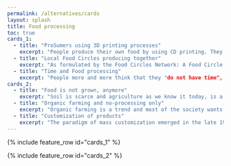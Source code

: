 ```yaml
---
permalink: /alternatives/cards
layout: splash
title: Food processing
toc: true
cards_1:
  - title: "ProSumers using 3D printing processes"
    excerpt: "People produce their own food by using CD printing. They purchase different ingredients (pure ressources), get the program (= menue) from the internet and produce nice and very different meals on their own."
  - title: "Local Food Circles producing together"
    excerpt: "As formulated by the Food Circles Network: A Food Circle is a new way of conceiving and organizing our agricultural and food systems. It links the many people involved in food pro-duction together in interdependent, holistic ways. Practically, a Food Circle is concerned with promoting the consumption of safe, regionally grown food that will encourage sustainable agriculture and help to maintain farmers, who will sustain rural areas. While the concept sounds simple, it means that we must radically change the way we participate in the act of growing and consuming food. In countries around the world a number of social innovations are emerging around this vision of localised chains of food production and consumption."
  - title: "Time and Food processing"
    excerpt: "People more and more think that they "do not have time", especially for thinking about their food, and preparing adequate meals with healthy and good quality food. There are attempts to make users more aware of the time spent of Food processing and preparation. There is a project, in which learners explore the use of time in the preparation and consumption of food. This is from the perspective of social relationships in families and the effects of food consumption on the global environment. Learners are helped to envision new and more sustainable ways of consum-ing food to help to bring about some changes in their actions to promote responsible living."
cards_2:
  - title: "Food is not grown, anymore"
    excerpt: "Soil is scarce and agriculture as we know it today, is a hazard game. Climate change brought us to the point that it is difficult to grow food. It is too hot. The soil dried up and no matter how much artificial irrigation farmers provide it is never the same. Leafy green vegetables struggled to grow and simply didn’t produce anymore. Cruciferous vegetables are completely stunted in their development. Chard and beetroots barely survived to September when they flourish again. There-fore, most food is processed and artificially produced food, based on chemistry, 3D printing or just ingredients that were not used for food, before (e.g. cellulose from the forests)."
  - title: "Organic farming and no-processing only"
    excerpt: "Organic farming is a trend and most of the society wants to go back to "natural food", "healthy food". Different movements support this and processed food is not en vogue or completely banned. Especially salty and sweet processed food is banned from the supermarkets in most EU countries."
  - title: "Customization of products"
    excerpt: "The paradigm of mass customization emerged in the late 1980´s, as the demand for product vari-ety increased. A continued move away from mass production with virtually identical products to increased customization, in which customers demand the product to be manufactured to their exact requirements. Customizing also requires the delivery of products and services within much shorter periods. The main drivers are plural life forms between tradition and modernity; this also relates to globally concurring value systems and the development of hybrid cultures, e.g., chang-ing family orders and life forms as well as the increasing “do it yourself”-movement and economy. Food is also customized and not used as it grows, anymore."
---
```


{% include feature_row id="cards_1" %}

{% include feature_row id="cards_2" %}